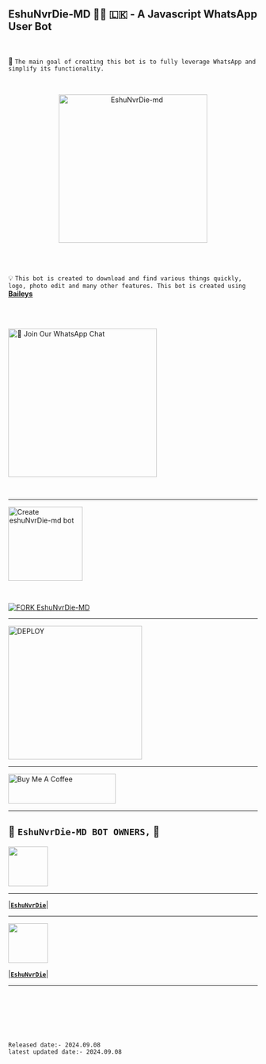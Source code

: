 <br>

## EshuNvrDie-MD 👨‍💻 🇱🇰 - A Javascript WhatsApp User Bot

<br>

🔮 `The main goal of creating this bot is to fully leverage WhatsApp and simplify its functionality.`

<br>
 
  <p align="center">  
  <a href="[[https://telegra.ph/file/886ba2285c95a64001ee9.jpg](https://telegra.ph/file/886ba2285c95a64001ee9.jpg)](https://telegra.ph/file/886ba2285c95a64001ee9.jpg)">
    <img alt="EshuNvrDie-md" height="300" src="https://telegra.ph/file/d770e9828efe3c1311743.jpg">
    
  
  </a>
</p>  


<br>
<br>

💡 `This bot is created to download and find various things quickly, logo, photo edit and many other features. This bot is created using` **[Baileys](https://github.com/WhiskeySockets/Baileys)**


<br>
<br>

<a href="https://api.whatsapp.com/send?phone=94789119916&text=*Hello👨‍💻🇱🇰EshuNvrDie-MD_BOT_OWNER*"><img src="https://img.shields.io/badge/%F0%9F%8E%89%20Join%20Our%20WhatsApp%20Channel-black" alt="📎 Join Our WhatsApp Chat" width="300"></a>

<br>

---

<a href="https://glowing-barnacle-r477pvj4vw7wcx9v-8000.app.github.dev/"><img src="https://img.shields.io/badge/DEPLOY-greeen" alt="Create eshuNvrDie-md bot" width="150"></a>

<br>

[![FORK EshuNvrDie-MD](https://img.shields.io/badge/FORK%20-EshuNvrDie-white)](https://github.com/Eshankawi/EshuNvrDie-MD/fork)

 ---
 
<a href="https://eshunvrdie-md-terms-and-rules.vercel.app/"><img src="https://img.shields.io/badge/Read%20Our%20Terms%20and%20Conditions-red" alt="DEPLOY" width="270"></a>

---

<a href="https://www.buymeacoffee.com/eshankawishka" target="_blank"><img src="https://cdn.buymeacoffee.com/buttons/v2/default-yellow.png" alt="Buy Me A Coffee" style="height: 60px !important;width: 217px !important;" ></a>

---

## 👑 **`EshuNvrDie-MD BOT OWNERS,`** 👑


   <a href="https://github.com/Eshankawi/EshuNvrDie-MD"><img src="https://telegra.ph/file/d770e9828efe3c1311743.jpg" width=80 height=80></a>   

---

|**[`EshuNvrDie`](https://github.com/Eshankawi/EshuNvrDie-MD?tab=readme-ov-file)**|

---

<a href="https://github.com/Eshankawi/EshuNvrDie-MD"><img src="https://telegra.ph/file/d770e9828efe3c1311743.jpg" width=80 height=80></a> 

|**[`EshuNvrDie`](https://github.com/Eshankawi/EshuNvrDie-MD?tab=readme-ov-file)**|

---

<br>
<br>
<br>
<br>
<br>

`Released date:- 2024.09.08`
<br>
`latest updated date:- 2024.09.08`
